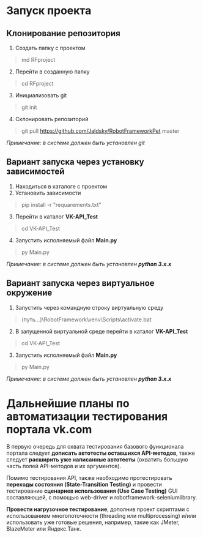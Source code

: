 # Запуск проекта
## Клонирование репозитория
1. Создать папку с проектом
> md RFproject
2. Перейти в созданную папку
> cd RFproject
3. Инициализовать git
> git init
4. Склонировать репозиторий
> git pull https://github.com/Jaldsky/RobotFrameworkPet master

_Примечание: в системе должен быть установлен git_
## Вариант запуска через установку зависимостей
1. Находиться в каталоге с проектом
2. Установить зависимости
> pip install -r "requarements.txt"
3. Перейти в каталог **VK-API_Test**
> cd VK-API_Test
4. Запустить исполняемый файл **Main.py**
> py Main.py

_Примечание: в системе должен быть установлен **python 3.x.x**_
## Вариант запуска через виртуальное окружение 
1. Запустить через командную строку виртуальную среду
> (путь...)\RobotFramework\venv\Scripts\activate.bat
2. В запущенной виртуальной среде перейти в каталог **VK-API_Test**
> cd VK-API_Test
3. Запустить исполняемый файл **Main.py**
> py Main.py

_Примечание: в системе должен быть установлен **python 3.x.x**_

# Дальнейшие планы по автоматизации тестирования портала vk.com
В первую очередь для охвата тестирования базового функционала портала следует **дописать автотесты оставшихся API-методов**, также следует **расширить уже написанные автотесты** (охватить большую часть полей API-методов и их аргументов). 
<br>

Помимо тестирования API, также необходимо протестировать **переходы состояния (State-Transition Testing)** и провести тестирование **сценариев использования (Use Case Testing)** GUI составляющей, с помощью web-driver и robotframework-seleniumlibrary.
<br>

**Провести нагрузочное тестирование**, дополнив проект скриптами с использованием многопоточности (threading или multiprocessing) и/или использовать уже готовые решения, например, такие как JMeter, BlazeMeter или Яндекс.Танк. 